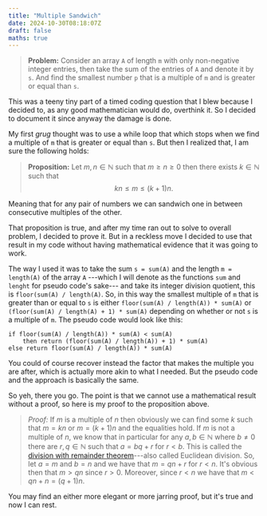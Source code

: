 ```yaml
---
title: "Multiple Sandwich"
date: 2024-10-30T08:18:07Z
draft: false
maths: true
---
```

> **Problem:** Consider an array `A` of length `m` with only non-negative integer entries, then take the sum of the entries of `A` and denote it by `s`.
And find the smallest number `p` that is a multiple of `m` and is greater or equal than `s`.

This was a teeny tiny part of a timed coding question that I blew because I decided to, as any good mathematician would do, overthink it.
So I decided to document it since anyway the damage is done.

My first *grug* thought was to use a while loop that which stops when we find a multiple of `m` that is greater or equal than `s`.
But then I realized that, I am sure the following holds:

> **Proposition:** Let $m, n \in \mathbb N$ such that $m \geq n \geq 0$ then there exists $k \in \mathbb N$ such that
$$kn \leq m \leq (k+1)n.$$

Meaning that for any pair of numbers we can sandwich one in between consecutive multiples of the other.

That proposition is true, and after my time ran out to solve to overall problem, I decided to prove it.
But in a reckless move I decided to use that result in my code without having mathematical evidence that it was going to work.

The way I used it was to take the sum `s = sum(A)` and the length `m = length(A)` of the array `A`
---which I will denote as the functions `sum` and `lenght` for pseudo code's sake---
and take its integer division quotient, this is `floor(sum(A) / length(A)`.
So, in this way the smallest multiple of `m` that is greater than or equal to `s` is either  `floor(sum(A) / length(A)) * sum(A)` or  `(floor(sum(A) / length(A) + 1) * sum(A)` depending on whether or not `s` is a multiple of `m`.
The pseudo code would look like this:
```
if floor(sum(A) / length(A)) * sum(A) < sum(A)
    then return (floor(sum(A) / length(A)) + 1) * sum(A)
else return floor(sum(A) / length(A)) * sum(A)
```
You could of course recover instead the factor that makes the multiple you are after, which is actually more akin to what I needed.
But the pseudo code and the approach is basically the same.

So yeh, there you go.
The point is that we cannot use a mathematical result without a proof, so here is my proof to the proposition above.

> *Proof:* If $m$ is a multiple of $n$ then obviously we can find some $k$ such that $m = kn$ or $m = (k+1)n$ and the equalities hold.
If $m$ is not a multiple of $n$, we know that in particular for any $a, b \in \mathbb N$ where $b \neq 0$ there are $r, q \in \mathbb N$ such that $a = bq + r$ for $r < b$.
This is called the [division with remainder theorem](https://en.wikipedia.org/wiki/Euclidean_division)---also called Euclidean division.
So, let $a = m$ and $b = n$ and we have that $m = qn + r$ for $r < n$.
It's obvious then that $m > qn$ since $r > 0$.
Moreover, since $r < n$ we have that $m < qn + n = (q + 1)n$.

You may find an either more elegant or more jarring proof, but it's true and now I can rest.
